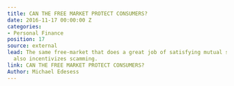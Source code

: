 ```yaml
---
title: CAN THE FREE MARKET PROTECT CONSUMERS?
date: 2016-11-17 00:00:00 Z
categories:
- Personal Finance
position: 17
source: external
lead: The same free-market that does a great job of satisfying mutual self-interests,
  also incentivizes scamming.
link: CAN THE FREE MARKET PROTECT CONSUMERS?
Author: Michael Edesess
---
```


